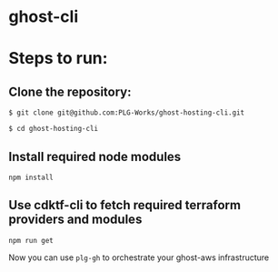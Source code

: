 # ghost-cli

# Steps to run:

## Clone the repository:
```
$ git clone git@github.com:PLG-Works/ghost-hosting-cli.git

$ cd ghost-hosting-cli
```

## Install required node modules
```
npm install
```

## Use cdktf-cli to fetch required terraform providers and modules
```
npm run get
```

Now you can use `plg-gh` to orchestrate your ghost-aws infrastructure
